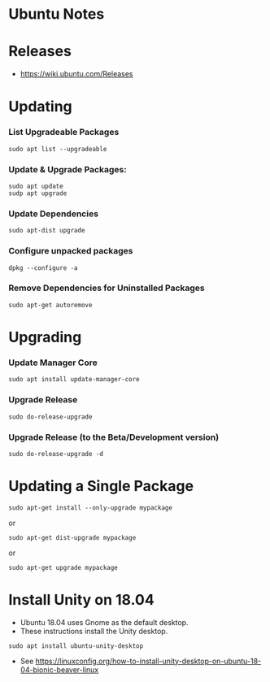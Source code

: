 # Ubuntu Notes

# Releases
* https://wiki.ubuntu.com/Releases

# Updating
### List Upgradeable Packages
~~~~
sudo apt list --upgradeable
~~~~
### Update & Upgrade Packages:
~~~~
sudo apt update
sudp apt upgrade
~~~~
### Update Dependencies
~~~~
sudo apt-dist upgrade
~~~~
### Configure unpacked packages
~~~~
dpkg --configure -a
~~~~
### Remove Dependencies for Uninstalled Packages
~~~~
sudo apt-get autoremove
~~~~

# Upgrading 
### Update Manager Core
~~~~
sudo apt install update-manager-core
~~~~
### Upgrade Release
~~~~
sudo do-release-upgrade
~~~~
### Upgrade Release (to the Beta/Development version)
~~~~
sudo do-release-upgrade -d
~~~~

# Updating a Single Package
~~~~
sudo apt-get install --only-upgrade mypackage
~~~~
or
~~~~
sudo apt-get dist-upgrade mypackage
~~~~
or
~~~~
sudo apt-get upgrade mypackage
~~~~

# Install Unity on 18.04
* Ubuntu 18.04 uses Gnome as the default desktop.
* These instructions install the Unity desktop.
~~~~
sudo apt install ubuntu-unity-desktop
~~~~
* See https://linuxconfig.org/how-to-install-unity-desktop-on-ubuntu-18-04-bionic-beaver-linux


